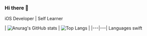 ### Hi there 👋

<!--
**1lugesya/1lugesya** is a ✨ _special_ ✨ repository because its `README.md` (this file) appears on your GitHub profile.

| ![Anurag's GitHub stats](https://github-readme-stats.vercel.app/api?username=1lugesya&count_private=true&langs_count=true&show_icons=true) | ![Top Langs](https://github-readme-stats.vercel.app/api/top-langs/?username=1lugesya) |
|---|---|



[![StackShare](http://img.shields.io/badge/tech-stack-0690fa.svg?style=flat)](https://stackshare.io/ayd/my-stack)

Here are some ideas to get you started:

- 🌱 I’m currently learning swift
- 👯 I’m looking to collaborate on IOS Development
- 💬 Ask me about 
- 📫 How to reach me: ... 
- 😄 Pronouns: ...
- ⚡ Fun fact: ...
--> iOS Developer | Self Learner

| ![Anurag's GitHub stats](https://github-readme-stats.vercel.app/api?username=1lugesya&count_private=true&langs_count=true&show_icons=true) | ![Top Langs](https://github-readme-stats.vercel.app/api/top-langs/?username=1lugesya) | |---|---|
Languages
swift



